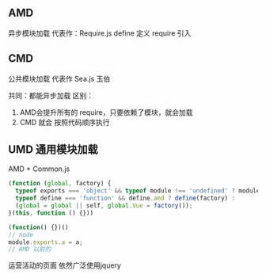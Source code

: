 ## AMD
异步模块加载
代表作：Require.js
define 定义
require 引入

## CMD 
公共模块加载
代表作 Sea.js 玉伯

共同：都能异步加载
区别：
1. AMD会提升所有的 require，只要依赖了模块，就会加载
2. CMD 就会 按照代码顺序执行

## UMD 通用模块加载
AMD + Common.js
```js
(function (global, factory) {
  typeof exports === 'object' && typeof module !== 'undefined' ? module.exports = factory() :
  typeof define === 'function' && define.amd ? define(factory) :
  (global = global || self, global.Vue = factory());
}(this, function () {}))

(function() {})()
// node 
module.exports.a = a;
// AMD 以前的
```
运营活动的页面 依然广泛使用jquery
